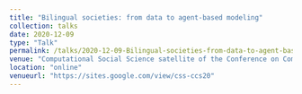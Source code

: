 ```yaml
---
title: "Bilingual societies: from data to agent-based modeling"
collection: talks
date: 2020-12-09
type: "Talk"
permalink: /talks/2020-12-09-Bilingual-societies-from-data-to-agent-based-modeling
venue: "Computational Social Science satellite of the Conference on Complex Systems"
location: "online"
venueurl: "https://sites.google.com/view/css-ccs20"
---
```

